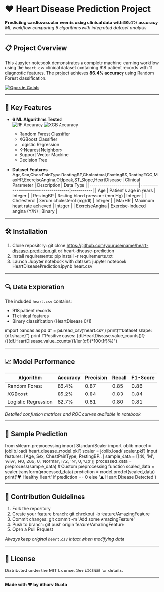 # ❤️ Heart Disease Prediction Project  
**Predicting cardiovascular events using clinical data with 86.4% accuracy**  
*ML workflow comparing 6 algorithms with integrated dataset analysis*

---

## 📋 Project Overview
This Jupyter notebook demonstrates a complete machine learning workflow using the `heart.csv` clinical dataset containing 918 patient records with 11 diagnostic features. The project achieves **86.4% accuracy** using Random Forest classification.

[![Open in Colab](https://colab.research.google.com/assets/colab-badge.svg)](https://colab.research.google.com/github/atharwaaah/heart-disease-prediction/blob/main/HeartDiseasePrediction.ipynb)


---

## 🚀 Key Features
- **6 ML Algorithms Tested**  
  <img src="https://img.shields.io/badge/Random_Forest-86.4%25-brightgreen" alt="RF Accuracy"> <img src="https://img.shields.io/badge/XGBoost-85.2%25-yellowgreen" alt="XGB Accuracy">
  - Random Forest Classifier
  - XGBoost Classifier
  - Logistic Regression
  - K-Nearest Neighbors
  - Support Vector Machine
  - Decision Tree

- **Dataset Features**  
Age,Sex,ChestPainType,RestingBP,Cholesterol,FastingBS,RestingECG,MaxHR,ExerciseAngina,Oldpeak,ST_Slope,HeartDisease
| Clinical Parameter       | Description                          | Data Type |
|-------------------------|--------------------------------------|-----------|
| Age                     | Patient's age in years              | Integer   |
| RestingBP               | Resting blood pressure (mm Hg)       | Integer   |
| Cholesterol             | Serum cholesterol (mg/dl)           | Integer   |
| MaxHR                   | Maximum heart rate achieved          | Integer   |
| ExerciseAngina          | Exercise-induced angina (Y/N)        | Binary    |

---

## 🛠️ Installation
1. Clone repository:
git clone https://github.com/yourusername/heart-disease-prediction.git
cd heart-disease-prediction
2. Install requirements:
   pip install -r requirements.txt
3. Launch Jupyter notebook with dataset:
   jupyter notebook HeartDiseasePrediction.ipynb heart.csv

   
---

## 🔍 Data Exploration
The included `heart.csv` contains:
- 918 patient records
- 11 clinical features
- Binary classification (HeartDisease 0/1)

import pandas as pd
df = pd.read_csv('heart.csv')
print(f"Dataset shape: {df.shape}")
print(f"Positive cases: {df.HeartDisease.value_counts()1} ({(df.HeartDisease.value_counts()1/len(df))*100:.1f}%)")


---

## 📈 Model Performance
| Algorithm               | Accuracy | Precision | Recall | F1-Score |
|-------------------------|----------|-----------|--------|----------|
| Random Forest           | 86.4%    | 0.87      | 0.85   | 0.86     |
| XGBoost                 | 85.2%    | 0.84      | 0.83   | 0.84     |
| Logistic Regression     | 82.7%    | 0.81      | 0.80   | 0.81     |

*Detailed confusion matrices and ROC curves available in notebook*

---

## 🧠 Sample Prediction

from sklearn.preprocessing import StandardScaler
import joblib
model = joblib.load('heart_disease_model.pkl')
scaler = joblib.load('scaler.pkl')
Input features: [Age, Sex, ChestPainType, RestingBP...]
sample_data = [[40, 'M', 'ATA', 140, 289, 0, 'Normal', 172, 'N', 0, 'Up']]
processed_data = preprocess(sample_data) # Custom preprocessing function
scaled_data = scaler.transform(processed_data)
prediction = model.predict(scaled_data)
print('❤️ Healthy Heart' if prediction == 0 else '⚠️ Heart Disease Detected')


---

## 🤝 Contribution Guidelines
1. Fork the repository
2. Create your feature branch:
git checkout -b feature/AmazingFeature
3. Commit changes:
git commit -m 'Add some AmazingFeature'
4. Push to branch:
git push origin feature/AmazingFeature
5. Open a Pull Request

*Always keep original `heart.csv` intact when modifying data*

---

## 📜 License
Distributed under the MIT License. See `LICENSE` for details.

---

**Made with ❤️ by Atharv Gupta**  




